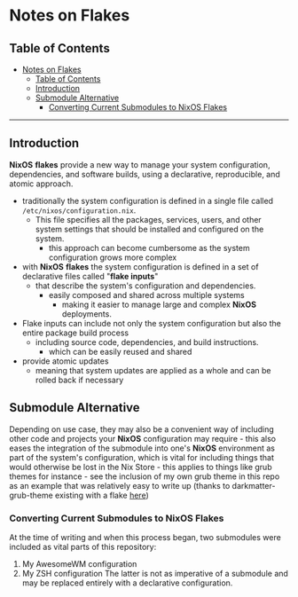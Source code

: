 # Notes on Flakes

## Table of Contents

- [Notes on Flakes](#notes-on-flakes)
  - [Table of Contents](#table-of-contents)
  - [Introduction](#introduction)
  - [Submodule Alternative](#submodule-alternative)
    - [Converting Current Submodules to NixOS Flakes](#converting-current-submodules-to-nixos-flakes)


-----

## Introduction

**NixOS** **flakes** provide a new way to manage your system configuration, dependencies, and software builds, using a declarative, reproducible, and atomic approach.

- traditionally the system configuration is defined in a single file called `/etc/nixos/configuration.nix`.
  - This file specifies all the packages, services, users, and other system settings that should be installed and configured on the system.
    - this approach can become cumbersome as the system configuration grows more complex
- with **NixOS** **flakes** the system configuration is defined in a set of declarative files called "**flake inputs**"
  - that describe the system's configuration and dependencies.
    - easily composed and shared across multiple systems
      - making it easier to manage large and complex **NixOS** deployments.
- Flake inputs can include not only the system configuration but also the entire package build process
  - including source code, dependencies, and build instructions.
    - which can be easily reused and shared
- provide atomic updates
  - meaning that system updates are applied as a whole and can be rolled back if necessary

## Submodule Alternative

Depending on use case, they may also be a convenient way of including other code and projects your **NixOS** configuration may require - this also eases the integration of the submodule into one's **NixOS** environment as part of the system's configuration, which is vital for including things that would otherwise be lost in the Nix Store - this applies to things like grub themes for instance - see the inclusion of my own grub theme in this repo as an example that was relatively easy to write up (thanks to darkmatter-grub-theme existing with a flake [here](https://gitlab.com/VandalByte/darkmatter-grub-theme/-/blob/main/flake.nix))

### Converting Current Submodules to NixOS Flakes 

At the time of writing and when this process began, two submodules were included as vital parts of this repository: 
  1. My AwesomeWM configuration 
  2. My ZSH configuration 
The latter is not as imperative of a submodule and may be replaced entirely with a declarative configuration. 